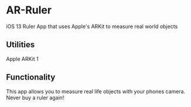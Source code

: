 # AR-Ruler
iOS 13 Ruler App that uses Apple's ARKit to measure real world objects

## Utilities
Apple ARKit 1

## Functionality

This app allows you to measure real life objects with your phones camera. Never buy a ruler again!
